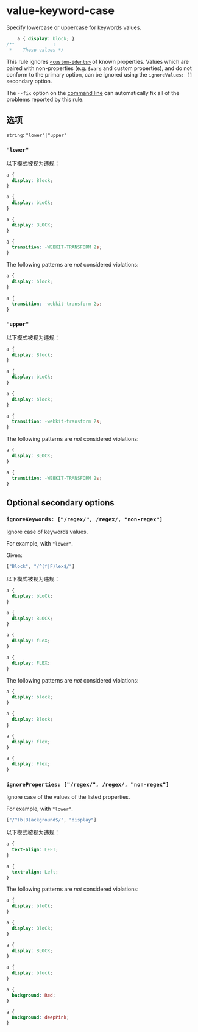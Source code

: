 # value-keyword-case

Specify lowercase or uppercase for keywords values.

```css
    a { display: block; }
/**              ↑
 *    These values */
```

This rule ignores [`<custom-idents>`](https://developer.mozilla.org/en/docs/Web/CSS/custom-ident) of known properties. Values which are paired with non-properties (e.g. `$vars` and custom properties), and do not conform to the primary option, can be ignored using the `ignoreValues: []` secondary option.

The `--fix` option on the [command line](../../../docs/user-guide/cli.md#autofixing-errors) can automatically fix all of the problems reported by this rule.

## 选项

`string`: `"lower"|"upper"`


### `"lower"`

以下模式被视为违规：

```css
a {
  display: Block;
}
```

```css
a {
  display: bLoCk;
}
```

```css
a {
  display: BLOCK;
}
```

```css
a {
  transition: -WEBKIT-TRANSFORM 2s;
}
```

The following patterns are *not* considered violations:

```css
a {
  display: block;
}
```

```css
a {
  transition: -webkit-transform 2s;
}
```

### `"upper"`

以下模式被视为违规：

```css
a {
  display: Block;
}
```

```css
a {
  display: bLoCk;
}
```

```css
a {
  display: block;
}
```

```css
a {
  transition: -webkit-transform 2s;
}
```

The following patterns are *not* considered violations:

```css
a {
  display: BLOCK;
}
```

```css
a {
  transition: -WEBKIT-TRANSFORM 2s;
}
```

## Optional secondary options

### `ignoreKeywords: ["/regex/", /regex/, "non-regex"]`

Ignore case of keywords values.

For example, with `"lower"`.

Given:

```js
["Block", "/^(f|F)lex$/"]
```

以下模式被视为违规：

```css
a {
  display: bLoCk;
}
```

```css
a {
  display: BLOCK;
}
```

```css
a {
  display: fLeX;
}
```

```css
a {
  display: FLEX;
}
```

The following patterns are *not* considered violations:

```css
a {
  display: block;
}
```

```css
a {
  display: Block;
}
```

```css
a {
  display: flex;
}
```

```css
a {
  display: Flex;
}
```

### `ignoreProperties: ["/regex/", /regex/, "non-regex"]`

Ignore case of the values of the listed properties.

For example, with `"lower"`.

```js
["/^(b|B)ackground$/", "display"]
```

以下模式被视为违规：

```css
a {
  text-align: LEFT;
}
```

```css
a {
  text-align: Left;
}
```

The following patterns are *not* considered violations:

```css
a {
  display: bloCk;
}
```

```css
a {
  display: BloCk;
}
```

```css
a {
  display: BLOCK;
}
```

```css
a {
  display: block;
}
```

```css
a {
  background: Red;
}
```

```css
a {
  Background: deepPink;
}
```
